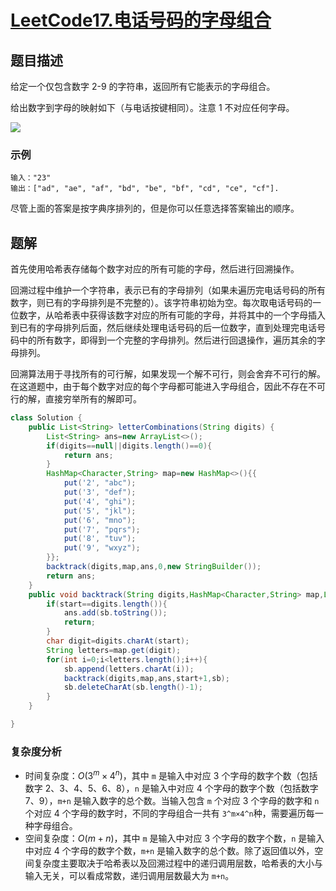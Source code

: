 # [LeetCode17.电话号码的字母组合](https://leetcode-cn.com/problems/letter-combinations-of-a-phone-number/)
## 题目描述
给定一个仅包含数字 2-9 的字符串，返回所有它能表示的字母组合。

给出数字到字母的映射如下（与电话按键相同）。注意 1 不对应任何字母。

![](https://picgp.oss-cn-beijing.aliyuncs.com/img/20201004195812.png)


### 示例
```
输入："23"
输出：["ad", "ae", "af", "bd", "be", "bf", "cd", "ce", "cf"].
```
尽管上面的答案是按字典序排列的，但是你可以任意选择答案输出的顺序。
## 题解
首先使用哈希表存储每个数字对应的所有可能的字母，然后进行回溯操作。

回溯过程中维护一个字符串，表示已有的字母排列（如果未遍历完电话号码的所有数字，则已有的字母排列是不完整的）。该字符串初始为空。每次取电话号码的一位数字，从哈希表中获得该数字对应的所有可能的字母，并将其中的一个字母插入到已有的字母排列后面，然后继续处理电话号码的后一位数字，直到处理完电话号码中的所有数字，即得到一个完整的字母排列。然后进行回退操作，遍历其余的字母排列。

回溯算法用于寻找所有的可行解，如果发现一个解不可行，则会舍弃不可行的解。在这道题中，由于每个数字对应的每个字母都可能进入字母组合，因此不存在不可行的解，直接穷举所有的解即可。

```java
class Solution {
    public List<String> letterCombinations(String digits) {
        List<String> ans=new ArrayList<>();
        if(digits==null||digits.length()==0){
            return ans;
        }
        HashMap<Character,String> map=new HashMap<>(){{
            put('2', "abc");
            put('3', "def");
            put('4', "ghi");
            put('5', "jkl");
            put('6', "mno");
            put('7', "pqrs");
            put('8', "tuv");
            put('9', "wxyz");
        }};
        backtrack(digits,map,ans,0,new StringBuilder());
        return ans;
    }
    public void backtrack(String digits,HashMap<Character,String> map,List<String> ans,int start,StringBuilder sb){
        if(start==digits.length()){
            ans.add(sb.toString());
            return;
        }
        char digit=digits.charAt(start);
        String letters=map.get(digit);
        for(int i=0;i<letters.length();i++){
            sb.append(letters.charAt(i));
            backtrack(digits,map,ans,start+1,sb);
            sb.deleteCharAt(sb.length()-1);
        }
    }

}
```
### 复杂度分析
- 时间复杂度：$O(3^m×4^n)$，其中 `m` 是输入中对应 3 个字母的数字个数（包括数字 2、3、4、5、6、8），`n` 是输入中对应 4 个字母的数字个数（包括数字 7、9），`m+n` 是输入数字的总个数。当输入包含 `m` 个对应 3 个字母的数字和 `n` 个对应 4 个字母的数字时，不同的字母组合一共有 `3^m×4^n`种，需要遍历每一种字母组合。
- 空间复杂度：$O(m+n)$，其中 `m` 是输入中对应 3 个字母的数字个数，`n` 是输入中对应 4 个字母的数字个数，`m+n` 是输入数字的总个数。除了返回值以外，空间复杂度主要取决于哈希表以及回溯过程中的递归调用层数，哈希表的大小与输入无关，可以看成常数，递归调用层数最大为 `m+n`。
